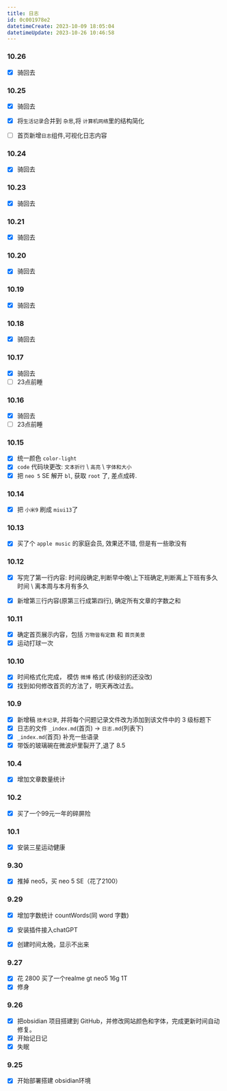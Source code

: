 ```yaml
---
title: 日志
id: 0c001978e2
datetimeCreate: 2023-10-09 18:05:04
datetimeUpdate: 2023-10-26 10:46:58
---
```

### 10.26

- [x] 骑回去


### 10.25

- [x] 骑回去

- [x] 将`生活记录`合并到 `杂思`,将 `计算机网络`里的结构简化
- [ ] 首页新增`日志`组件,可视化日志内容


### 10.24

- [x] 骑回去

### 10.23

- [x] 骑回去


### 10.21
- [x] 骑回去


### 10.20
- [x] 骑回去

### 10.19
- [x] 骑回去

### 10.18
- [x] 骑回去

### 10.17
- [x] 骑回去
- [ ] 23点前睡

### 10.16
- [x] 骑回去
- [ ] 23点前睡

### 10.15
- [x] 统一颜色 `color-light`
- [x] `code` 代码块更改: `文本折行` \ `高亮` \ `字体和大小`
- [x] 把 `neo 5` SE 解开 `bl`, 获取 `root` 了, 差点成砖. 

### 10.14
- [x] 把 `小米9` 刷成 `miui13`了

### 10.13
- [x] 买了个 `apple music` 的家庭会员, 效果还不错, 但是有一些歌没有
### 10.12
- [x] 写完了第一行内容: 时间段确定,判断早中晚\上下班确定,判断离上下班有多久时间 \ 离本周与本月有多久
- [x] 新增第三行内容(原第三行成第四行), 确定所有文章的字数之和


### 10.11
- [x] 确定首页展示内容，包括 `万物皆有定数` 和 `首页美景`
- [x] 运动打球一次
### 10.10
- [x] 时间格式化完成， 模仿 `微博` 格式 (秒级别的还没改)
- [x] 找到如何修改首页的方法了，明天再改过去。
### 10.9
- [x] 新增稿 `技术记录`, 并将每个问题记录文件改为添加到该文件中的 3 级标题下
- [x] 日志的文件 `_index.md`(首页) → `日志.md`(列表下)
- [x] `_index.md`(首页) 补充一些语录
- [x] 带饭的玻璃碗在微波炉里裂开了,退了 8.5
### 10.4
- [x] 增加文章数量统计
### 10.2
- [x] 买了一个99元一年的碎屏险
### 10.1
- [x] 安装三星运动健康
### 9.30
- [x] 推掉 neo5，买 neo 5 SE（花了2100）


### 9.29
- [x] 增加字数统计 countWords(同 word 字数)
- [x] 安装插件接入chatGPT
- [x] 创建时间太晚，显示不出来


### 9.27
- [x] 花 2800 买了一个realme gt neo5 16g 1T
- [x] 修身
### 9.26
- [x] 把obsidian 项目搭建到 GitHub，并修改网站颜色和字体，完成更新时间自动修复。
- [x] 开始记日记
- [x] 失眠
### 9.25
- [x] 开始部署搭建 obsidian环境